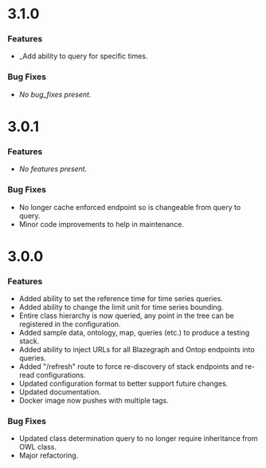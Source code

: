 [//]: # (Note that version headers need to start with "# " characters to be picked up by some automated scripts)

# 3.1.0

### Features

* _Add ability to query for specific times.

### Bug Fixes

* _No bug_fixes present._

# 3.0.1

### Features

* _No features present._

### Bug Fixes

* No longer cache enforced endpoint so is changeable from query to query.
* Minor code improvements to help in maintenance.

# 3.0.0

### Features

* Added ability to set the reference time for time series queries.
* Added ability to change the limit unit for time series bounding.
* Entire class hierarchy is now queried, any point in the tree can be registered in the configuration.
* Added sample data, ontology, map, queries (etc.) to produce a testing stack.
* Added ability to inject URLs for all Blazegraph and Ontop endpoints into queries.
* Added "/refresh" route to force re-discovery of stack endpoints and re-read configurations.
* Updated configuration format to better support future changes.
* Updated documentation.
* Docker image now pushes with multiple tags.

### Bug Fixes

* Updated class determination query to no longer require inheritance from OWL class.
* Major refactoring.
